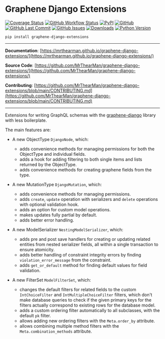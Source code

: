 # Graphene Django Extensions

[![Coverage Status][coverage-badge]][coverage]
[![GitHub Workflow Status][status-badge]][status]
[![PyPI][pypi-badge]][pypi]
[![GitHub][licence-badge]][licence]
[![GitHub Last Commit][repo-badge]][repo]
[![GitHub Issues][issues-badge]][issues]
[![Downloads][downloads-badge]][pypi]
[![Python Version][version-badge]][pypi]

```shell
pip install graphene-django-extensions
```

---

**Documentation**: [https://mrthearman.github.io/graphene-django-extensions/](https://mrthearman.github.io/graphene-django-extensions/)

**Source Code**: [https://github.com/MrThearMan/graphene-django-extensions/](https://github.com/MrThearMan/graphene-django-extensions/)

**Contributing**: [https://github.com/MrThearMan/graphene-django-extensions/blob/main/CONTRIBUTING.md](https://github.com/MrThearMan/graphene-django-extensions/blob/main/CONTRIBUTING.md)

---

Extensions for writing GraphQL schemas with the [graphene-django] library with less boilerplate.

The main features are:

- A new ObjectType `DjangoNode`, which:
    - adds convenience methods for managing permissions for both the ObjectType and individual fields.
    - adds a hook for adding filtering to both single items and lists returned by the ObjectType.
    - adds convenience methods for creating graphene fields from the type.

- A new MutationType `DjangoMutation`, which:
    - adds convenience methods for managing permissions.
    - adds `create`, `update` operation with serializers and `delete` operations with optional validation hook.
    - adds an option for custom model operations.
    - makes updates fully partial by default.
    - adds better error handling.

- A new ModelSerializer `NestingModelSerializer`, which:
    - adds pre and post save handlers for creating or updating related entities from nested serializer fields,
      all within a single transaction to ensure atomicity.
    - adds better handling of constraint integrity errors by finding `violation_error_message` from the constraint.
    - adds `get_or_default` method for finding default values for field validation.

- A new FilterSet `ModelFilterSet`, which:
    - changes the default filters for related fields to the custom `IntChoiceFilter` and `IntMultipleChoiceFilter`
      filters, which don't make database queries to check if the given primary keys for the filters actually
      correspond to existing rows for the database model.
    - adds a custom ordering filter automatically to all subclasses, with the default `pk` filter.
    - allows adding new ordering filters with the `Meta.order_by` attribute.
    - allows combining multiple method filters with the `Meta.combination_methods` attribute.


[coverage-badge]: https://coveralls.io/repos/github/MrThearMan/graphene-django-extensions/badge.svg?branch=main
[status-badge]: https://img.shields.io/github/actions/workflow/status/MrThearMan/graphene-django-extensions/test.yml?branch=main
[pypi-badge]: https://img.shields.io/pypi/v/graphene-django-extensions
[licence-badge]: https://img.shields.io/github/license/MrThearMan/graphene-django-extensions
[repo-badge]: https://img.shields.io/github/last-commit/MrThearMan/graphene-django-extensions
[issues-badge]: https://img.shields.io/github/issues-raw/MrThearMan/graphene-django-extensions
[version-badge]: https://img.shields.io/pypi/pyversions/graphene-django-extensions
[downloads-badge]: https://img.shields.io/pypi/dm/graphene-django-extensions

[coverage]: https://coveralls.io/github/MrThearMan/graphene-django-extensions?branch=main
[status]: https://github.com/MrThearMan/graphene-django-extensions/actions/workflows/test.yml
[pypi]: https://pypi.org/project/graphene-django-extensions
[licence]: https://github.com/MrThearMan/graphene-django-extensions/blob/main/LICENSE
[repo]: https://github.com/MrThearMan/graphene-django-extensions/commits/main
[issues]: https://github.com/MrThearMan/graphene-django-extensions/issues

[graphene-django]: https://github.com/graphql-python/graphene-django
